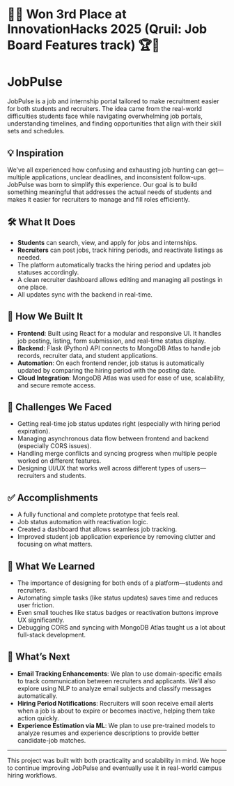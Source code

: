 # 🚀🥉 Won 3rd Place at InnovationHacks 2025 (Qruil: Job Board Features track) 🏆🥉

# JobPulse

JobPulse is a job and internship portal tailored to make recruitment easier for both students and recruiters. The idea came from the real-world difficulties students face while navigating overwhelming job portals, understanding timelines, and finding opportunities that align with their skill sets and schedules.

## 💡 Inspiration

We’ve all experienced how confusing and exhausting job hunting can get—multiple applications, unclear deadlines, and inconsistent follow-ups. JobPulse was born to simplify this experience. Our goal is to build something meaningful that addresses the actual needs of students and makes it easier for recruiters to manage and fill roles efficiently.

## 🛠️ What It Does

- **Students** can search, view, and apply for jobs and internships.
- **Recruiters** can post jobs, track hiring periods, and reactivate listings as needed.
- The platform automatically tracks the hiring period and updates job statuses accordingly.
- A clean recruiter dashboard allows editing and managing all postings in one place.
- All updates sync with the backend in real-time.

## 🔧 How We Built It

- **Frontend**: Built using React for a modular and responsive UI. It handles job posting, listing, form submission, and real-time status display.
- **Backend**: Flask (Python) API connects to MongoDB Atlas to handle job records, recruiter data, and student applications.
- **Automation**: On each frontend render, job status is automatically updated by comparing the hiring period with the posting date.
- **Cloud Integration**: MongoDB Atlas was used for ease of use, scalability, and secure remote access.

## 🧠 Challenges We Faced

- Getting real-time job status updates right (especially with hiring period expiration).
- Managing asynchronous data flow between frontend and backend (especially CORS issues).
- Handling merge conflicts and syncing progress when multiple people worked on different features.
- Designing UI/UX that works well across different types of users—recruiters and students.

## ✅ Accomplishments

- A fully functional and complete prototype that feels real.
- Job status automation with reactivation logic.
- Created a dashboard that allows seamless job tracking.
- Improved student job application experience by removing clutter and focusing on what matters.

## 📘 What We Learned

- The importance of designing for both ends of a platform—students and recruiters.
- Automating simple tasks (like status updates) saves time and reduces user friction.
- Even small touches like status badges or reactivation buttons improve UX significantly.
- Debugging CORS and syncing with MongoDB Atlas taught us a lot about full-stack development.

## 🚀 What’s Next

- **Email Tracking Enhancements**: We plan to use domain-specific emails to track communication between recruiters and applicants. We’ll also explore using NLP to analyze email subjects and classify messages automatically.
- **Hiring Period Notifications**: Recruiters will soon receive email alerts when a job is about to expire or becomes inactive, helping them take action quickly.
- **Experience Estimation via ML**: We plan to use pre-trained models to analyze resumes and experience descriptions to provide better candidate-job matches.

---

This project was built with both practicality and scalability in mind. We hope to continue improving JobPulse and eventually use it in real-world campus hiring workflows.
